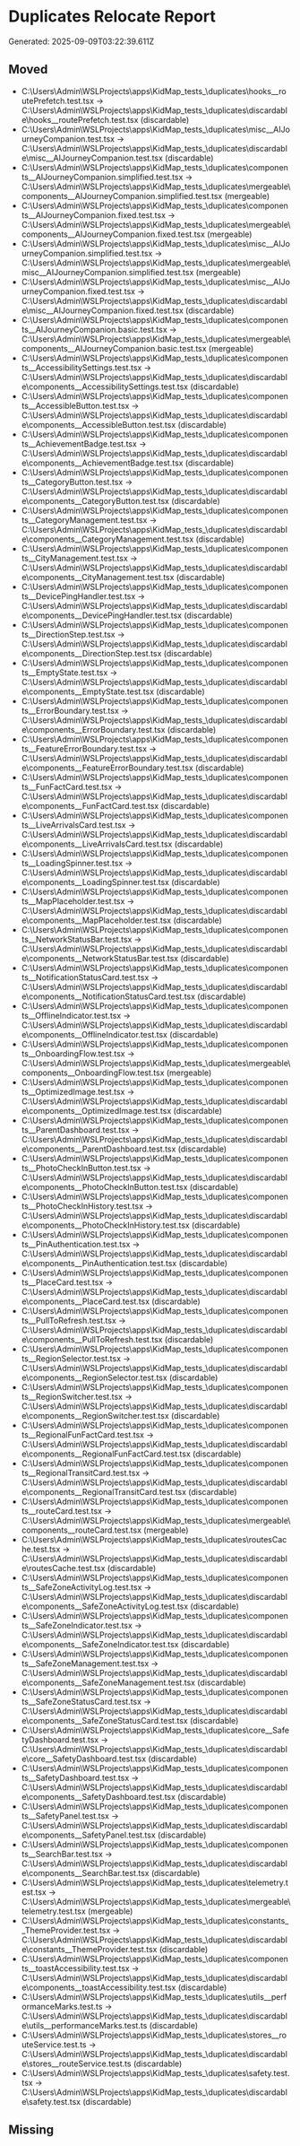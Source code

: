 # Duplicates Relocate Report

Generated: 2025-09-09T03:22:39.611Z

## Moved

- C:\Users\Admin\WSLProjects\apps\KidMap\_tests_\duplicates\hooks__routePrefetch.test.tsx -> C:\Users\Admin\WSLProjects\apps\KidMap\_tests_\duplicates\discardable\hooks__routePrefetch.test.tsx (discardable)
- C:\Users\Admin\WSLProjects\apps\KidMap\_tests_\duplicates\misc__AIJourneyCompanion.test.tsx -> C:\Users\Admin\WSLProjects\apps\KidMap\_tests_\duplicates\discardable\misc__AIJourneyCompanion.test.tsx (discardable)
- C:\Users\Admin\WSLProjects\apps\KidMap\_tests_\duplicates\components__AIJourneyCompanion.simplified.test.tsx -> C:\Users\Admin\WSLProjects\apps\KidMap\_tests_\duplicates\mergeable\components__AIJourneyCompanion.simplified.test.tsx (mergeable)
- C:\Users\Admin\WSLProjects\apps\KidMap\_tests_\duplicates\components__AIJourneyCompanion.fixed.test.tsx -> C:\Users\Admin\WSLProjects\apps\KidMap\_tests_\duplicates\mergeable\components__AIJourneyCompanion.fixed.test.tsx (mergeable)
- C:\Users\Admin\WSLProjects\apps\KidMap\_tests_\duplicates\misc__AIJourneyCompanion.simplified.test.tsx -> C:\Users\Admin\WSLProjects\apps\KidMap\_tests_\duplicates\mergeable\misc__AIJourneyCompanion.simplified.test.tsx (mergeable)
- C:\Users\Admin\WSLProjects\apps\KidMap\_tests_\duplicates\misc__AIJourneyCompanion.fixed.test.tsx -> C:\Users\Admin\WSLProjects\apps\KidMap\_tests_\duplicates\discardable\misc__AIJourneyCompanion.fixed.test.tsx (discardable)
- C:\Users\Admin\WSLProjects\apps\KidMap\_tests_\duplicates\components__AIJourneyCompanion.basic.test.tsx -> C:\Users\Admin\WSLProjects\apps\KidMap\_tests_\duplicates\mergeable\components__AIJourneyCompanion.basic.test.tsx (mergeable)
- C:\Users\Admin\WSLProjects\apps\KidMap\_tests_\duplicates\components__AccessibilitySettings.test.tsx -> C:\Users\Admin\WSLProjects\apps\KidMap\_tests_\duplicates\discardable\components__AccessibilitySettings.test.tsx (discardable)
- C:\Users\Admin\WSLProjects\apps\KidMap\_tests_\duplicates\components__AccessibleButton.test.tsx -> C:\Users\Admin\WSLProjects\apps\KidMap\_tests_\duplicates\discardable\components__AccessibleButton.test.tsx (discardable)
- C:\Users\Admin\WSLProjects\apps\KidMap\_tests_\duplicates\components__AchievementBadge.test.tsx -> C:\Users\Admin\WSLProjects\apps\KidMap\_tests_\duplicates\discardable\components__AchievementBadge.test.tsx (discardable)
- C:\Users\Admin\WSLProjects\apps\KidMap\_tests_\duplicates\components__CategoryButton.test.tsx -> C:\Users\Admin\WSLProjects\apps\KidMap\_tests_\duplicates\discardable\components__CategoryButton.test.tsx (discardable)
- C:\Users\Admin\WSLProjects\apps\KidMap\_tests_\duplicates\components__CategoryManagement.test.tsx -> C:\Users\Admin\WSLProjects\apps\KidMap\_tests_\duplicates\discardable\components__CategoryManagement.test.tsx (discardable)
- C:\Users\Admin\WSLProjects\apps\KidMap\_tests_\duplicates\components__CityManagement.test.tsx -> C:\Users\Admin\WSLProjects\apps\KidMap\_tests_\duplicates\discardable\components__CityManagement.test.tsx (discardable)
- C:\Users\Admin\WSLProjects\apps\KidMap\_tests_\duplicates\components__DevicePingHandler.test.tsx -> C:\Users\Admin\WSLProjects\apps\KidMap\_tests_\duplicates\discardable\components__DevicePingHandler.test.tsx (discardable)
- C:\Users\Admin\WSLProjects\apps\KidMap\_tests_\duplicates\components__DirectionStep.test.tsx -> C:\Users\Admin\WSLProjects\apps\KidMap\_tests_\duplicates\discardable\components__DirectionStep.test.tsx (discardable)
- C:\Users\Admin\WSLProjects\apps\KidMap\_tests_\duplicates\components__EmptyState.test.tsx -> C:\Users\Admin\WSLProjects\apps\KidMap\_tests_\duplicates\discardable\components__EmptyState.test.tsx (discardable)
- C:\Users\Admin\WSLProjects\apps\KidMap\_tests_\duplicates\components__ErrorBoundary.test.tsx -> C:\Users\Admin\WSLProjects\apps\KidMap\_tests_\duplicates\discardable\components__ErrorBoundary.test.tsx (discardable)
- C:\Users\Admin\WSLProjects\apps\KidMap\_tests_\duplicates\components__FeatureErrorBoundary.test.tsx -> C:\Users\Admin\WSLProjects\apps\KidMap\_tests_\duplicates\discardable\components__FeatureErrorBoundary.test.tsx (discardable)
- C:\Users\Admin\WSLProjects\apps\KidMap\_tests_\duplicates\components__FunFactCard.test.tsx -> C:\Users\Admin\WSLProjects\apps\KidMap\_tests_\duplicates\discardable\components__FunFactCard.test.tsx (discardable)
- C:\Users\Admin\WSLProjects\apps\KidMap\_tests_\duplicates\components__LiveArrivalsCard.test.tsx -> C:\Users\Admin\WSLProjects\apps\KidMap\_tests_\duplicates\discardable\components__LiveArrivalsCard.test.tsx (discardable)
- C:\Users\Admin\WSLProjects\apps\KidMap\_tests_\duplicates\components__LoadingSpinner.test.tsx -> C:\Users\Admin\WSLProjects\apps\KidMap\_tests_\duplicates\discardable\components__LoadingSpinner.test.tsx (discardable)
- C:\Users\Admin\WSLProjects\apps\KidMap\_tests_\duplicates\components__MapPlaceholder.test.tsx -> C:\Users\Admin\WSLProjects\apps\KidMap\_tests_\duplicates\discardable\components__MapPlaceholder.test.tsx (discardable)
- C:\Users\Admin\WSLProjects\apps\KidMap\_tests_\duplicates\components__NetworkStatusBar.test.tsx -> C:\Users\Admin\WSLProjects\apps\KidMap\_tests_\duplicates\discardable\components__NetworkStatusBar.test.tsx (discardable)
- C:\Users\Admin\WSLProjects\apps\KidMap\_tests_\duplicates\components__NotificationStatusCard.test.tsx -> C:\Users\Admin\WSLProjects\apps\KidMap\_tests_\duplicates\discardable\components__NotificationStatusCard.test.tsx (discardable)
- C:\Users\Admin\WSLProjects\apps\KidMap\_tests_\duplicates\components__OfflineIndicator.test.tsx -> C:\Users\Admin\WSLProjects\apps\KidMap\_tests_\duplicates\discardable\components__OfflineIndicator.test.tsx (discardable)
- C:\Users\Admin\WSLProjects\apps\KidMap\_tests_\duplicates\components__OnboardingFlow.test.tsx -> C:\Users\Admin\WSLProjects\apps\KidMap\_tests_\duplicates\mergeable\components__OnboardingFlow.test.tsx (mergeable)
- C:\Users\Admin\WSLProjects\apps\KidMap\_tests_\duplicates\components__OptimizedImage.test.tsx -> C:\Users\Admin\WSLProjects\apps\KidMap\_tests_\duplicates\discardable\components__OptimizedImage.test.tsx (discardable)
- C:\Users\Admin\WSLProjects\apps\KidMap\_tests_\duplicates\components__ParentDashboard.test.tsx -> C:\Users\Admin\WSLProjects\apps\KidMap\_tests_\duplicates\discardable\components__ParentDashboard.test.tsx (discardable)
- C:\Users\Admin\WSLProjects\apps\KidMap\_tests_\duplicates\components__PhotoCheckInButton.test.tsx -> C:\Users\Admin\WSLProjects\apps\KidMap\_tests_\duplicates\discardable\components__PhotoCheckInButton.test.tsx (discardable)
- C:\Users\Admin\WSLProjects\apps\KidMap\_tests_\duplicates\components__PhotoCheckInHistory.test.tsx -> C:\Users\Admin\WSLProjects\apps\KidMap\_tests_\duplicates\discardable\components__PhotoCheckInHistory.test.tsx (discardable)
- C:\Users\Admin\WSLProjects\apps\KidMap\_tests_\duplicates\components__PinAuthentication.test.tsx -> C:\Users\Admin\WSLProjects\apps\KidMap\_tests_\duplicates\discardable\components__PinAuthentication.test.tsx (discardable)
- C:\Users\Admin\WSLProjects\apps\KidMap\_tests_\duplicates\components__PlaceCard.test.tsx -> C:\Users\Admin\WSLProjects\apps\KidMap\_tests_\duplicates\discardable\components__PlaceCard.test.tsx (discardable)
- C:\Users\Admin\WSLProjects\apps\KidMap\_tests_\duplicates\components__PullToRefresh.test.tsx -> C:\Users\Admin\WSLProjects\apps\KidMap\_tests_\duplicates\discardable\components__PullToRefresh.test.tsx (discardable)
- C:\Users\Admin\WSLProjects\apps\KidMap\_tests_\duplicates\components__RegionSelector.test.tsx -> C:\Users\Admin\WSLProjects\apps\KidMap\_tests_\duplicates\discardable\components__RegionSelector.test.tsx (discardable)
- C:\Users\Admin\WSLProjects\apps\KidMap\_tests_\duplicates\components__RegionSwitcher.test.tsx -> C:\Users\Admin\WSLProjects\apps\KidMap\_tests_\duplicates\discardable\components__RegionSwitcher.test.tsx (discardable)
- C:\Users\Admin\WSLProjects\apps\KidMap\_tests_\duplicates\components__RegionalFunFactCard.test.tsx -> C:\Users\Admin\WSLProjects\apps\KidMap\_tests_\duplicates\discardable\components__RegionalFunFactCard.test.tsx (discardable)
- C:\Users\Admin\WSLProjects\apps\KidMap\_tests_\duplicates\components__RegionalTransitCard.test.tsx -> C:\Users\Admin\WSLProjects\apps\KidMap\_tests_\duplicates\discardable\components__RegionalTransitCard.test.tsx (discardable)
- C:\Users\Admin\WSLProjects\apps\KidMap\_tests_\duplicates\components__routeCard.test.tsx -> C:\Users\Admin\WSLProjects\apps\KidMap\_tests_\duplicates\mergeable\components__routeCard.test.tsx (mergeable)
- C:\Users\Admin\WSLProjects\apps\KidMap\_tests_\duplicates\routesCache.test.tsx -> C:\Users\Admin\WSLProjects\apps\KidMap\_tests_\duplicates\discardable\routesCache.test.tsx (discardable)
- C:\Users\Admin\WSLProjects\apps\KidMap\_tests_\duplicates\components__SafeZoneActivityLog.test.tsx -> C:\Users\Admin\WSLProjects\apps\KidMap\_tests_\duplicates\discardable\components__SafeZoneActivityLog.test.tsx (discardable)
- C:\Users\Admin\WSLProjects\apps\KidMap\_tests_\duplicates\components__SafeZoneIndicator.test.tsx -> C:\Users\Admin\WSLProjects\apps\KidMap\_tests_\duplicates\discardable\components__SafeZoneIndicator.test.tsx (discardable)
- C:\Users\Admin\WSLProjects\apps\KidMap\_tests_\duplicates\components__SafeZoneManagement.test.tsx -> C:\Users\Admin\WSLProjects\apps\KidMap\_tests_\duplicates\discardable\components__SafeZoneManagement.test.tsx (discardable)
- C:\Users\Admin\WSLProjects\apps\KidMap\_tests_\duplicates\components__SafeZoneStatusCard.test.tsx -> C:\Users\Admin\WSLProjects\apps\KidMap\_tests_\duplicates\discardable\components__SafeZoneStatusCard.test.tsx (discardable)
- C:\Users\Admin\WSLProjects\apps\KidMap\_tests_\duplicates\core__SafetyDashboard.test.tsx -> C:\Users\Admin\WSLProjects\apps\KidMap\_tests_\duplicates\discardable\core__SafetyDashboard.test.tsx (discardable)
- C:\Users\Admin\WSLProjects\apps\KidMap\_tests_\duplicates\components__SafetyDashboard.test.tsx -> C:\Users\Admin\WSLProjects\apps\KidMap\_tests_\duplicates\discardable\components__SafetyDashboard.test.tsx (discardable)
- C:\Users\Admin\WSLProjects\apps\KidMap\_tests_\duplicates\components__SafetyPanel.test.tsx -> C:\Users\Admin\WSLProjects\apps\KidMap\_tests_\duplicates\discardable\components__SafetyPanel.test.tsx (discardable)
- C:\Users\Admin\WSLProjects\apps\KidMap\_tests_\duplicates\components__SearchBar.test.tsx -> C:\Users\Admin\WSLProjects\apps\KidMap\_tests_\duplicates\discardable\components__SearchBar.test.tsx (discardable)
- C:\Users\Admin\WSLProjects\apps\KidMap\_tests_\duplicates\telemetry.test.tsx -> C:\Users\Admin\WSLProjects\apps\KidMap\_tests_\duplicates\mergeable\telemetry.test.tsx (mergeable)
- C:\Users\Admin\WSLProjects\apps\KidMap\_tests_\duplicates\constants__ThemeProvider.test.tsx -> C:\Users\Admin\WSLProjects\apps\KidMap\_tests_\duplicates\discardable\constants__ThemeProvider.test.tsx (discardable)
- C:\Users\Admin\WSLProjects\apps\KidMap\_tests_\duplicates\components__toastAccessibility.test.tsx -> C:\Users\Admin\WSLProjects\apps\KidMap\_tests_\duplicates\discardable\components__toastAccessibility.test.tsx (discardable)
- C:\Users\Admin\WSLProjects\apps\KidMap\_tests_\duplicates\utils__performanceMarks.test.ts -> C:\Users\Admin\WSLProjects\apps\KidMap\_tests_\duplicates\discardable\utils__performanceMarks.test.ts (discardable)
- C:\Users\Admin\WSLProjects\apps\KidMap\_tests_\duplicates\stores__routeService.test.ts -> C:\Users\Admin\WSLProjects\apps\KidMap\_tests_\duplicates\discardable\stores__routeService.test.ts (discardable)
- C:\Users\Admin\WSLProjects\apps\KidMap\_tests_\duplicates\safety.test.tsx -> C:\Users\Admin\WSLProjects\apps\KidMap\_tests_\duplicates\discardable\safety.test.tsx (discardable)

## Missing

